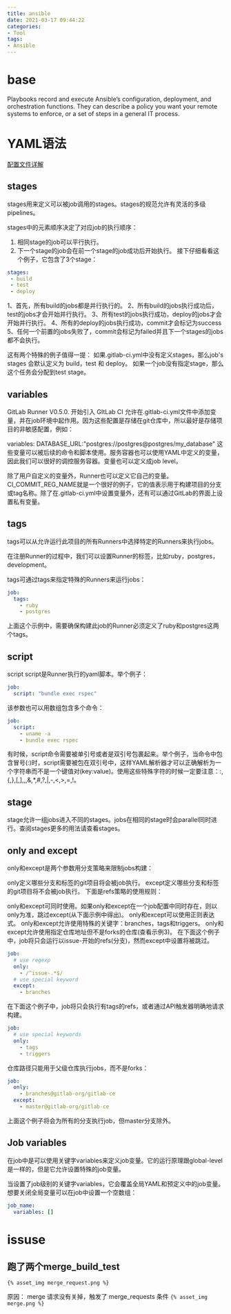 ```yaml
---
title: ansible
date: 2021-03-17 09:44:22
categories:
- Tool
tags:
- Ansible
---
```


# base
Playbooks record and execute Ansible’s configuration, deployment, and orchestration functions. They can describe a policy you want your remote systems to enforce, or a set of steps in a general IT process.

# YAML语法
[配置文件详解](https://segmentfault.com/a/1190000010442764)
## stages
stages用来定义可以被job调用的stages。stages的规范允许有灵活的多级pipelines。

stages中的元素顺序决定了对应job的执行顺序：

1. 相同stage的job可以平行执行。
2. 下一个stage的job会在前一个stage的job成功后开始执行。
接下仔细看看这个例子，它包含了3个stage：

``` yaml
stages:
 - build
 - test
 - deploy
```

1、首先，所有build的jobs都是并行执行的。
2、所有build的jobs执行成功后，test的jobs才会开始并行执行。
3、所有test的jobs执行成功，deploy的jobs才会开始并行执行。
4、所有的deploy的jobs执行成功，commit才会标记为success
5、任何一个前置的jobs失败了，commit会标记为failed并且下一个stages的jobs都不会执行。

这有两个特殊的例子值得一提：
如果.gitlab-ci.yml中没有定义stages，那么job's stages 会默认定义为 build，test 和 deploy。
如果一个job没有指定stage，那么这个任务会分配到test stage。


## variables
GitLab Runner V0.5.0. 开始引入
GItLab CI 允许在.gitlab-ci.yml文件中添加变量，并在job环境中起作用。因为这些配置是存储在git仓库中，所以最好是存储项目的非敏感配置，例如：

variables:
  DATABASE_URL:"postgres://postgres@postgres/my_database"
这些变量可以被后续的命令和脚本使用。服务容器也可以使用YAML中定义的变量，因此我们可以很好的调控服务容器。变量也可以定义成job level。

除了用户自定义的变量外，Runner也可以定义它自己的变量。CI_COMMIT_REG_NAME就是一个很好的例子，它的值表示用于构建项目的分支或tag名称。除了在.gitlab-ci.yml中设置变量外，还有可以通过GitLab的界面上设置私有变量。

## tags
tags可以从允许运行此项目的所有Runners中选择特定的Runners来执行jobs。

在注册Runner的过程中，我们可以设置Runner的标签，比如ruby，postgres，development。

tags可通过tags来指定特殊的Runners来运行jobs：

``` yaml
job:
  tags:
    - ruby
    - postgres
```
上面这个示例中，需要确保构建此job的Runner必须定义了ruby和postgres这两个tags。

## script
script
script是Runner执行的yaml脚本。举个例子：

``` yaml
job:
  script: "bundle exec rspec"
```
该参数也可以用数组包含多个命令：

``` yaml
job:
  script:
    - uname -a
    - bundle exec rspec
```
有时候，script命令需要被单引号或者是双引号包裹起来。举个例子，当命令中包含冒号(:)时，script需要被包在双引号中，这样YAML解析器才可以正确解析为一个字符串而不是一个键值对(key:value)。使用这些特殊字符的时候一定要注意：:,{,},[,],,,&,*,#,?,|,-,<,>,=,!。

## stage
stage允许一组jobs进入不同的stages。jobs在相同的stage时会parallel同时进行。查阅stages更多的用法请查看stages。

## only and except
only和except是两个参数用分支策略来限制jobs构建：

only定义哪些分支和标签的git项目将会被job执行。
except定义哪些分支和标签的git项目将不会被job执行。
下面是refs策略的使用规则：

only和except可同时使用。如果only和except在一个job配置中同时存在，则以only为准，跳过except(从下面示例中得出)。
only和except可以使用正则表达式。
only和except允许使用特殊的关键字：branches，tags和triggers。
only和except允许使用指定仓库地址但不是forks的仓库(查看示例3)。
在下面这个例子中，job将只会运行以issue-开始的refs(分支)，然而except中设置将被跳过。

``` yaml
job:
  # use regexp
  only:
    - /^issue-.*$/
  # use special keyword
  except:
    - branches
```

在下面这个例子中，job将只会执行有tags的refs，或者通过API触发器明确地请求构建。

``` yaml
job:
  # use special keywords
  only:
    - tags
    - triggers
```
仓库路径只能用于父级仓库执行jobs，而不是forks：

``` yaml
job:
  only:
    - branches@gitlab-org/gitlab-ce
  except:
    - master@gitlab-org/gitlab-ce
```
上面这个例子将会为所有的分支执行job，但master分支除外。

## Job variables
在job中是可以使用关键字variables来定义job变量。它的运行原理跟global-level是一样的，但是它允许设置特殊的job变量。

当设置了job级别的关键字variables，它会覆盖全局YAML和预定义中的job变量。想要关闭全局变量可以在job中设置一个空数组：

``` yaml
job_name:
  variables: []
```


# issuse
## 跑了两个merge_build_test
`{% asset_img merge_request.png %}`

原因：
merge 请求没有关掉，触发了 merge_requests 条件
`{% asset_img merge.png %}`